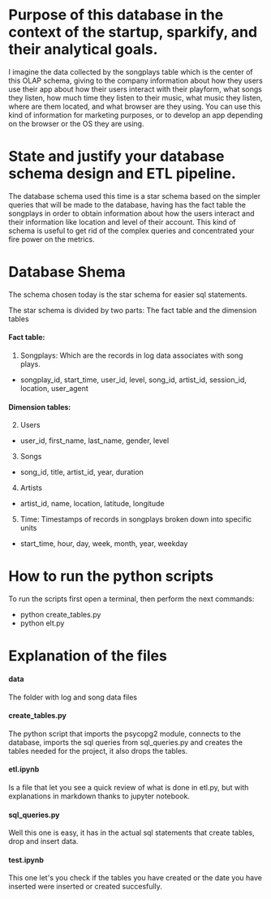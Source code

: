 # Purpose of this database in the context of the startup, sparkify, and their analytical goals.
   
 I imagine the data collected by the songplays table which is the center of this OLAP schema, giving to the company information about how they users use their app about how their users interact with their playform, what songs they listen, how much time they listen to their music, what music they listen, where are them located, and what browser are they using. You can use this kind of information for marketing purposes, or to develop an app depending on the browser or the OS they are using.
 
 
 # State and justify your database schema design and ETL pipeline.
 
 The database schema used this time is a star schema based on the simpler queries that will be made to the database, having has the fact table the songplays in order to obtain information about how the users interact and their information like location and level of their account.
 This kind of schema is useful to get rid of the complex queries and concentrated your fire power on the metrics.
 
 # Database Shema
 The schema chosen today is the star schema for easier sql statements.
 
 The star schema is divided by two parts: The fact table and the dimension tables
 
 #### Fact table:
 1. Songplays: Which are the records in log data associates with song plays.
 * songplay_id, start_time, user_id, level, song_id, artist_id, session_id, location, user_agent
 
 #### Dimension tables:
 2. Users
 * user_id, first_name, last_name, gender, level
 3. Songs
 * song_id, title, artist_id, year, duration
 4. Artists
 * artist_id, name, location, latitude, longitude
 5. Time: Timestamps of records in songplays broken down into specific units
 * start_time, hour, day, week, month, year, weekday
 
 # How to run the python scripts
 To run the scripts first open a terminal, then perform the next commands:
 * python create_tables.py
 * python elt.py
 
 # Explanation of the files
 #### data
 The folder with log and song data files
 #### create_tables.py
 The python script that imports the psycopg2 module, connects to the database, imports the sql queries from sql_queries.py and creates the tables needed for the project, it also drops the tables.
 #### etl.ipynb
 Is a file that let you see a quick review of what is done in etl.py, but with explanations in markdown thanks to jupyter notebook.
 #### sql_queries.py
 Well this one is easy, it has in the actual sql statements that create tables, drop and insert data.
 #### test.ipynb
 This one let's you check if the tables you have created or the date you have inserted were inserted or created succesfully.